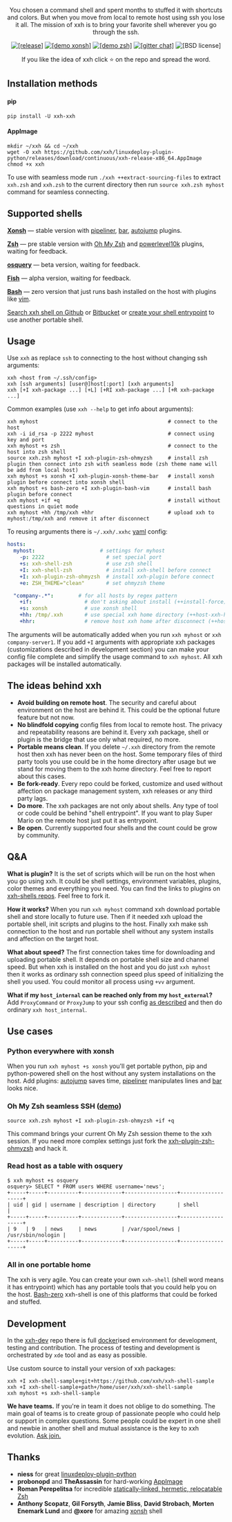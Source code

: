 <p align="center">You chosen a command shell and spent months to stuffed it with shortcuts and colors. But when you move from local to remote host using ssh you lose it all. The mission of xxh is to bring your favorite shell wherever you go through the ssh.</p>
<p align="center">  
  <a href="https://pypi.org/project/xxh-xxh/" target="_blank"><img src="https://img.shields.io/pypi/v/xxh-xxh.svg" alt="[release]"></a>
  <a href="https://asciinema.org/a/osSEzqnmH9pMYEZibNe2K7ZL7" target="_blank"><img alt="[demo xonsh]" src="https://img.shields.io/badge/demo-xonsh-grass"></a>
  <a href="https://asciinema.org/a/rCiT9hXQ5IdwqOwg6rifyFZzb" target="_blank"><img alt="[demo zsh]" src="https://img.shields.io/badge/demo-zsh-grass"></a>
  <a href="https://gitter.im/xxh-xxh/community?utm_source=badge&utm_medium=badge&utm_campaign=pr-badge" target="_blank"><img alt="[gitter chat]" src="https://badges.gitter.im/xxh-xxh/community.svg"></a>
  <img alt="[BSD license]" src="https://img.shields.io/pypi/l/xxh-xxh">
</p>
<p align="center">  
If you like the idea of xxh click ⭐ on the repo and spread the word.
</p>

## Installation methods
#### pip
```shell script
pip install -U xxh-xxh
```
#### AppImage
```
mkdir ~/xxh && cd ~/xxh
wget -O xxh https://github.com/xxh/linuxdeploy-plugin-python/releases/download/continuous/xxh-release-x86_64.AppImage
chmod +x xxh 
```
To use with seamless mode run `./xxh ++extract-sourcing-files` to extract `xxh.zsh` and `xxh.zsh` to the current directory then run `source xxh.zsh myhost` command for seamless connecting.

## Supported shells
**[Xonsh](https://github.com/xxh/xxh-shell-xonsh-appimage)** — stable version with [pipeliner](https://github.com/xxh/xxh-plugin-xonsh-pipe-liner), [bar](https://github.com/xxh/xxh-plugin-xonsh-theme-bar), [autojump](https://github.com/xxh/xxh-plugin-xonsh-autojump) plugins. 

**[Zsh](https://github.com/xxh/xxh-shell-zsh)** — pre stable version with [Oh My Zsh](https://github.com/xxh/xxh-plugin-zsh-ohmyzsh) and [powerlevel10k](https://github.com/xxh/xxh-plugin-zsh-powerlevel10k) plugins, waiting for feedback.

**[osquery](https://github.com/xxh/xxh-shell-osquery)** — beta version, waiting for feedback.

**[Fish](https://github.com/xxh/xxh-shell-fish-appimage)** — alpha version, waiting for feedback.

**[Bash](https://github.com/xxh/xxh-shell-bash-zero)** — zero version that just runs bash installed on the host with plugins like [vim](https://github.com/xxh/xxh-plugin-bash-vim). 

[Search xxh shell on Github](https://github.com/search?q=xxh-shell&type=Repositories) or [Bitbucket](https://bitbucket.org/repo/all?name=xxh-shell) or [create your shell entrypoint](https://github.com/xxh/xxh-shell-sample) to use another portable shell. 

## Usage
Use `xxh` as replace `ssh` to connecting to the host without changing ssh arguments:
```
xxh <host from ~/.ssh/config>
xxh [ssh arguments] [user@]host[:port] [xxh arguments]
xxh [+I xxh-package ...] [+L] [+RI xxh-package ...] [+R xxh-package ...]
```
Common examples (use `xxh --help` to get info about arguments):
```shell script
xxh myhost                                          # connect to the host
xxh -i id_rsa -p 2222 myhost                        # connect using key and port
xxh myhost +s zsh                                   # connect to the host into zsh shell
source xxh.zsh myhost +I xxh-plugin-zsh-ohmyzsh     # install zsh plugin then connect into zsh with seamless mode (zsh theme name will be add from local host) 
xxh myhost +s xonsh +I xxh-plugin-xonsh-theme-bar   # install xonsh plugin before connect into xonsh shell
xxh myhost +s bash-zero +I xxh-plugin-bash-vim      # install bash plugin before connect
xxh myhost +if +q                                   # install without questions in quiet mode
xxh myhost +hh /tmp/xxh +hhr                        # upload xxh to myhost:/tmp/xxh and remove it after disconnect 
```
To reusing arguments there is `~/.xxh/.xxhc` [yaml](https://en.wikipedia.org/wiki/YAML) config:
```yaml
hosts:
  myhost:                     # settings for myhost
    -p: 2222                    # set special port
    +s: xxh-shell-zsh           # use zsh shell                         
    +I: xxh-shell-zsh           # install xxh-shell before connect
    +I: xxh-plugin-zsh-ohmyzsh  # install xxh-plugin before connect
    +e: ZSH_THEME="clean"       # set ohmyzsh theme

  "company-.*":        # for all hosts by regex pattern
    +if:                 # don't asking about install (++install-force)
    +s: xonsh            # use xonsh shell
    +hh: /tmp/.xxh       # use special xxh home directory (++host-xxh-home)
    +hhr:                # remove host xxh home after disconnect (++host-xxh-home-remove)
```
The arguments will be automatically added when you run `xxh myhost` or `xxh company-server1`. 
If you add `+I` arguments with appropriate xxh packages (customizations described in development section) you can make your config file complete and simplify the usage command to `xxh myhost`. All xxh packages will be installed automatically.

## The ideas behind xxh
* **Avoid building on remote host**. The security and careful about environment on the host are behind it. This could be the optional future feature but not now. 
* **No blindfold copying** config files from local to remote host. The privacy and repeatability reasons are behind it. Every xxh package, shell or plugin is the bridge that use only what required, no more.
* **Portable means clean**. If you delete `~/.xxh` directory from the remote host then xxh has never been on the host. Some temporary files of third party tools you use could be in the home directory after usage but we stand for moving them to the xxh home directory. Feel free to report about this cases.
* **Be fork-ready**. Every repo could be forked, customize and used without affection on package management system, xxh releases or any third party lags.
* **Do more**. The xxh packages are not only about shells. Any type of tool or code could be behind "shell entrypoint". If you want to play Super Mario on the remote host just put it as entrypoint.
* **Be open**. Currently supported four shells and the count could be grow by community.

## Q&A

**What is plugin?** It is the set of scripts which will be run on the host when you go using xxh. It could be shell settings, environment variables, plugins, color themes and everything you need. You can find the links to plugins on [xxh-shells repos](https://github.com/search?q=xxh%2Fxxh-shell&type=Repositories). Feel free to fork it.

**How it works?** When you run `xxh myhost` command xxh download portable shell and store locally to future use. Then if it needed xxh upload the portable shell, init scripts and plugins to the host. Finally xxh make ssh connection to the host and run portable shell without any system installs and affection on the target host.

**What about speed?** The first connection takes time for downloading and uploading portable shell. It depends on portable shell size and channel speed. But when xxh is installed on the host and you do just `xxh myhost` then it works as ordinary ssh connection speed plus speed of initializing the shell you used. You could monitor all process using `+vv` argument.

**What if my `host_internal` can be reached only from my `host_external`?** Add `ProxyCommand` or `ProxyJump` to your ssh config [as described](https://superuser.com/questions/96489/an-ssh-tunnel-via-multiple-hops#answer-170592) and then do ordinary `xxh host_internal`.

## Use cases
### Python everywhere with xonsh
When you run `xxh myhost +s xonsh` you'll get portable python, pip and python-powered shell on the host without any system installations on the host. Add plugins: [autojump](https://github.com/xxh/xxh-plugin-xonsh-autojump) saves time, [pipeliner](https://github.com/xxh/xxh-plugin-xonsh-pipe-liner) manipulates lines and [bar](https://github.com/xxh/xxh-plugin-xonsh-theme-bar) looks nice. 

### Oh My Zsh seamless SSH ([demo](https://asciinema.org/a/rCiT9hXQ5IdwqOwg6rifyFZzb))
```shell script
source xxh.zsh myhost +I xxh-plugin-zsh-ohmyzsh +if +q 
```
This command brings your current Oh My Zsh session theme to the xxh session. If you need more complex settings just fork the [xxh-plugin-zsh-ohmyzsh](https://github.com/xxh/xxh-plugin-zsh-ohmyzsh) and hack it.

### Read host as a table with osquery
```
$ xxh myhost +s osquery
osquery> SELECT * FROM users WHERE username='news';
+-----+-----+----------+-------------+-----------------+-------------------+
| uid | gid | username | description | directory       | shell             |
+-----+-----+----------+-------------+-----------------+-------------------+
| 9   | 9   | news     | news        | /var/spool/news | /usr/sbin/nologin |
+-----+-----+----------+-------------+-----------------+-------------------+
```   

### All in one portable home
The xxh is very agile. You can create your own `xxh-shell` (shell word means it has entrypoint) which has any portable tools
that you could help you on the host. [Bash-zero](https://github.com/xxh/xxh-shell-bash-zero) xxh-shell is one of this platforms that could be forked and stuffed.

## Development
In the [xxh-dev](https://github.com/xxh/xxh-dev) repo there is full [docker](https://www.docker.com/)ised environment for development, testing and contribution. The process of testing and development is orchestrated by `xde` tool and as easy as possible.

Use custom source to install your version of xxh packages:
```shell script
xxh +I xxh-shell-sample+git+https://github.com/xxh/xxh-shell-sample
xxh +I xxh-shell-sample+path+/home/user/xxh/xxh-shell-sample
xxh myhost +s xxh-shell-sample
``` 

**We have teams.** If you're in team it does not oblige to do something. The main goal of teams is to create group of passionate people who could help or support in complex questions. Some people could be expert in one shell and newbie in another shell and mutual assistance is the key to xxh evolution. [Ask join.](https://github.com/xxh/xxh/issues/50)

## Thanks
* **niess** for great [linuxdeploy-plugin-python](https://github.com/niess/linuxdeploy-plugin-python/) 
* **probonopd** and **TheAssassin** for hard-working [AppImage](https://github.com/AppImage)
* **Roman Perepelitsa** for incredible [statically-linked, hermetic, relocatable Zsh](https://github.com/romkatv/zsh-bin) 
* **Anthony Scopatz**, **Gil Forsyth**, **Jamie Bliss**, **David Strobach**, **Morten Enemark Lund** and **@xore** for amazing [xonsh](https://github.com/xonsh/xonsh) shell
